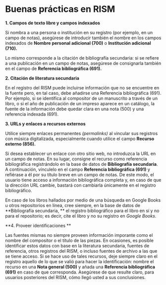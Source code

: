 # Buenas prácticas en RISM

**1. Campos de texto libre y campos indexados**

Si nombra a una persona o institución en su registro (por ejemplo, en un campo de notas), asegúrese de introducir también el nombre en los campos indexados de **Nombre personal adicional (700)** o **Institución adicional (710).**

Lo mismo corresponde a la citación de bibliografía secundaria: si se refiere a una publicación en un campo de notas, asegúrese de consignarla también en el campo de **Referencia bibliográfica (691).**

**2. Citación de literatura secundaria**

En el registro del RISM puede incluirse información que no se encuentre en la fuente pero, en tal caso, debe añadirse una Referencia bibliográfica (691). Por ejemplo, si se identifica al compositor de un manuscrito a través de un libro, o si el año de publicación de un impreso aparece en un catálogo, la fuente de la información debe quedar clara en una nota (500) y una referencia indexada (691). 

**3. URLs y enlaces a recursos externos**

Utilice siempre enlaces permanentes _(permalinks)_ al vincular sus registros con música digitalizada, especialmente cuando utilice el campo **Recurso externo (856).**

Si desea establecer un enlace con otro sitio web, no introduzca la URL en un campo de notas. En su lugar, consigne el recurso como referencia bibliográfica registrándolo en la base de datos de **Bibliografía secundaria**. A continuación, vínculelo en el campo **Referencia bibliográfica (691)** y refiérase a él por su título breve en un campo de notas. De este modo, el usuario tiene acceso a información bibliográfica completa y, en caso de que la dirección URL cambie, bastará con cambiarla únicamente en el registro bibliográfico. 

En caso de los libros hallados por medio de una búsqueda en Google Books u otros repositorios en línea, cree siempre, en la base de datos de  **Bibliografía secundaria, ** el registro bibliográfico para el libro en sí y no para el repositorio; es decir, cite el libro y no su registro en _Google Books_. 

**4. Proveer identificaciones **

Las fuentes mismas no siempre proveen información imporante como el nombre del compositor o el título de las piezas. En ocasiones, es posible identificar estos datos con base en la literatura secundaria, fuentes de referencia, otros registros del RISM, o incluso fuentes de archivo a las que se tiene acceso. Si se hace uso de tales recursos, deje siempre claro en el registro aquello de lo que se valió para hacer la identificación: nombre el recurso en una **Nota general (500)** y añada una **Referencia bibliográfica (691)** en caso de que corresponda. Asegúrese de que resulte claro, para usuarios posteriores del RISM, cómo llegó usted a sus conclusiones.